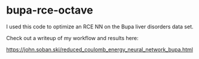 # bupa-rce-octave

I used this code to optimize an RCE NN on the Bupa liver disorders data set.

Check out a writeup of my workflow and results here:

https://john.soban.ski/reduced_coulomb_energy_neural_network_bupa.html
